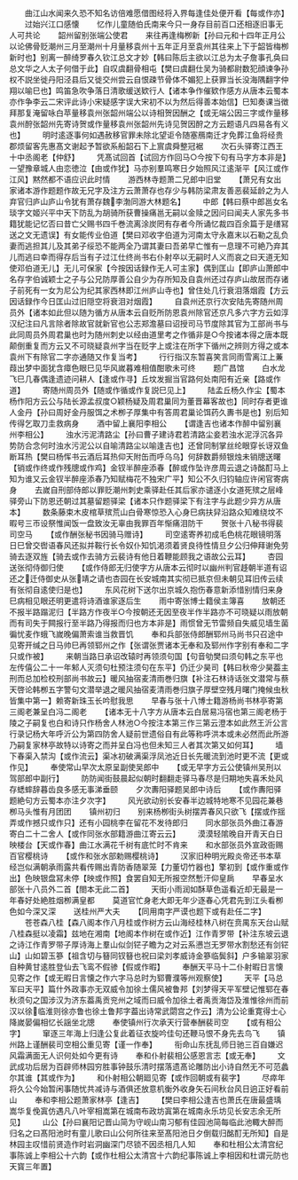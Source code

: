 <!-- { "loadSidebar": true } -->
　　曲江山水闻来久恐不知名访倍难愿借图经将入界每逢佳处便开看【每或作亦】
　　过始兴江口感懐
　　忆作儿童随伯氏南来今只一身存目前百口还相逐旧事无人可共论
　　韶州留别张端公使君
　　来往再逢梅栁新【孙曰元和十四年正月公以论佛骨贬潮州三月至潮州十月量移袁州十五年正月至袁州其往来上下于韶皆梅栁新时也】别离一醉绮罗春久钦江总文才妙【韩曰陈后主欲以江总为太子詹事孔奂曰总文华之人太子何借于此】自叹虞翻骨相屯【樊曰虞翻仕吴为骑都尉数犯顔谏争孙权不説坐徙丹阳泾县后又徙交州尝云自恨疎节骨体不媚犯上获罪当长没海隅翻字仲翔以喻巳也】鸣笛急吹争落日清歌缓送欵行人【诸本争作催欵作感方从唐本云蜀本亦作争李云二宋评此诗小宋疑感字误大宋初不以为然后得善本始信】巳知奏课当徴拜那复淹留咏白苹量移袁州张韶州端公以诗相贺因酬之【或无端公因三字或作量移袁州酧张韶州先寄诗贺或作量移袁州张韶州先诗见贺因酧之方云题语凡四易各有义也】
　　明时逺逐事何如遇赦移官罪未除北望讵令随塞鴈南迁才免葬江鱼将经贵郡烦留客先惠髙文谢起予暂欲系船韶石下上賔虞舜整冠裾
　　次石头驿寄江西王十中丞阁老【仲舒】
　　凭髙试回首【试回方作回马○今按下句有马字方本非是】一望豫章城人由恋徳泣【由或作犹】马亦别羣鸣寒日夕始照风江逺渐平【风江或作江风】黙然都不语应识此时情
　　游西林寺题萧二兄郎中旧堂
　　【萧兄有女出家诸本游作题题作故无兄字及注方云萧萧存也存少与韩防梁肃友善恶裴延龄之为人弃官归庐山庐山令犹有萧存魏李渤同游大林题名】
　　中郎【韩曰蔡中郎邕女名琰字文姬兴平中天下防乱为胡骑所获曹操痛邕无嗣以金赎之因问曰闻夫人家先多书籍犹能记忆否曰昔亡父赐书四千巻流离涂炭罔有存者今所诵忆裁四百余篇于是缮冩送之文无遗误】有女能传业伯道【樊曰邓收字伯道为河南太守永嘉末以石勒之乱负妻而逃担其儿及其弟子绥恐不能两全乃谓其妻曰吾弟早亡惟有一息理不可絶乃弃其儿而逃曰幸而得存后当有子过江仕终尚书右仆射卒以无嗣时人义而哀之曰天道无知使邓伯道无儿】无儿可保家【今按因话録作无人可主家】偶到匡山【即庐山萧郎中名存字伯诚颖士之子与公兄防厚善公自少为存所知及自袁州还过存庐山故居而存诸子前死有一女为尼公为纪其家西林即江州庐山寺也】曾住处几行衰泪落烟霞【方云因话録作今日匡山过旧隠空将衰泪对烟霞】
　　自袁州还京行次安陆先寄随州周员外【诸本如此但以随为循方从唐本云自贬所防恩袁州除官还京凡多六字方云如淳汉纪注曰凡言除者除故官就新官也公志郑澹墓曰诏授司马节度除其官为工部尚书与此同周员外周君巢也时为随州刺史以经由道里考之作循非是○今按诸本得之唐本既颠倒重复而方云又不可晓疑袁州字当在贬字上或注在所字下循州之辨则方得之或本袁州下有除官二字亦通随又作复当考】
　　行行指汉东暂喜笑言同雨雪离江上蒹葭出梦中面犹含瘴色眼巳见华风嵗暮难相值酣歌未可终
　　题广昌馆
　　白水龙飞巳几春偶逢遗迹问耕人【逢或作寻】丘坟发掘当官路何处南阳有近亲【路或作道】
　　寄随州周员外【随或作循或作复説巳见上】
　　陆孟丘杨久作尘【蜀本杨作阳方云公与陆长源孟叔度○颖杨疑及周君巢同为董晋幕客故也】同时存者更谁人金丹【孙曰周好金丹服饵之术栁子厚集中有答周君巢论饵药久夀书是也】别后知传得乞取刀圭救病身
　　酒中留上襄阳李相公
　　【谓逢吉也诸本作醉中留别襄州李相公】
　　浊水污泥清路尘【孙曰曹子建诗君若清路尘妾若浊水泥浮沉各异势防合念何时浊水污泥公以自喻清路尘以喻逢吉也】还曾同制掌丝纶眼穿长讶双鱼断耳热【樊曰杨恽书云酒后耳热仰天附缶而呼乌乌】何辞数爵频银烛未销牕送曙【销或作终或作残牕或作鸡】金钗半醉座添春【醉或作坠许彦周云退之诗酩酊马上知为谁又云金钗半醉座添春乃知赋梅花不独宋广平】知公不久归钧轴应许闲官寄病身
　　去嵗自刑部侍郎以罪贬潮州刺史乘驿赴任其后家亦谴逐小女道死殡之层峰驿旁山下防恩还朝过其墓留题驿梁【诸本只作题驿梁下有注字与此题少异方从唐本】
　　数条藤束木皮棺草殡荒山白骨寒惊恐入心身巳病扶舁沿路众知难绕坟不暇号三帀设祭惟闻饭一盘致汝无辜由我罪百年惭痛泪防干
　　贺张十八秘书得裴司空马
　　【或作酬张秘书因骑马赠诗】
　　司空逺寄养初成毛色桃花眼镜明落日巳曾交辔语春风还拟并鞍行长令奴仆知饥渇须着贤良待性情旦夕公归伸拜谢免劳骑去逐双旌【骑去或作去骑方云裴诗有他日着鞭能顾我之语故公云耳】
　　杏园送张彻侍御归使
　　【或作侍郎无归使字方从唐本云彻时以幽州判官趍朝半道有诏还之迁侍御史从张靖之请也杏园在长安城南其实彻已抵京但未朝见耳旧传云续有张彻自逺使归是也】
　　东风花树下送尔出京城久抱伤春意新添惜别情归来身巳病相见眼还明更遣将诗酒谁家逐后生
　　雨中寄张博士籍侯主簿喜
　　放朝还不报半路蹋泥归【半路方作夜半○今按朝还无因至夜半作半路亦不可晓疑以雨放朝而有司失于闗报行至半路乃得报而归也方本非是】雨惯曾无节雷频自失威见墙生菌徧忧麦作蛾飞嵗晚偏萧索谁当救晋饥
　　奉和兵部张侍郎酬郓州马尚书只召途中见寄开缄之日马帅巳再领郓州之作【张谓张贾诸本无奉和及郓州作字别有奉和二字只或作被】
　　来朝当路日承诏改辕时再领须句国【句音劬樊曰须句韩之东平也左传僖公二十一年邾人灭须句杜预注须句在东平】仍迁少昊司【韩曰秋帝少昊葢主刑而总加检校刑部尚书故云】暖风抽宿麦清雨巻归旗【补注石林诗话张文潜常与蔡天啓论韩栁五字警句文潜举退之暖风抽宿麦清雨巻归旗子厚壁空残月曙门掩候虫秋皆集中第一】赖寄新珠玉长吟慰我思
　　早春与张十八博士籍游杨尚书林亭寄第三阁老兼呈白冯二阁老
　　【诸本无十八字方从唐本云白居易冯宿也第三阁老杨于陵之子嗣复也白和诗只作杨舍人林池○今按注本第三作三第云澄本如此然王沂公言行录记杨大年呼沂公为第四防舍人疑前世遗俗自有此等称呼洪本或未必然而此所游乃嗣复家林亭故特以诗寄之而并呈白冯也但未知三人者其次第又如何耳】
　　墙下春渠入禁沟【或作流云】渠冰初破满渠浮凤池近日长先暖流到池时更不流【更或作见】
　　奉使常山早次太原呈副使吴郎中
　　【或无早字方云公使镇州吴刑以驾部郎中副行】
　　防防闻街鼓晨起似朝时翻翻走驿马春尽是归期地失喜禾处风存蟋蟀辞暮齿良多感无事涕垂颐
　　夕次夀阳驿题吴郎中诗后
　　【或作夀阳驿题絶句方云蜀本亦注夕次字】
　　风光欲动别长安春半边城特地寒不见园花兼巷栁马头惟有月团团
　　镇州初归
　　别来杨栁街头树摆弄春风只欲飞【摆或作揺弄或作撼只或作只】还有小园桃李在留花不发待郎归
　　同水部张员外曲江春游寄白二十二舍人【或作同张水部籍游曲江寄云云】
　　漠漠轻隂晚自开青天白日映楼台【天或作春】曲江水满花千树有底忙时不肯来
　　和水部张员外宣政衙赐百官樱桃诗
　　【或作和张水部勅赐樱桃诗】
　　汉家旧种明光殿炎帝还书本草经岂似满朝承雨露共看传赐出青防香随翠笼【力董切竹器也】擎初到【或作重或作出】色映银盘冩未停【映或作照】食罢自知无所报空然慙汗仰皇扄
　　早春呈水部张十八员外二首【閤本无此二首】
　　天街小雨润如酥草色遥看近却无最是一年春好处絶胜烟栁满皇都
　　莫道官忙身老大即无年少逐春心凭君先到江头看栁色如今深又深
　　送桂州严大夫
　　【同用南字严谟也题下或有赴任二字】
　　苍苍森八桂【森八阁本作八月桂或作树方云山海经桂林八树在贲禺东天台山赋八桂森挺以凌霜】兹地在湘南【地阁本作树在或作近】江作青罗带【补注东坡云退之诗江作青罗带子厚诗海上羣山似剑铓子瞻为之对云系懑岂无罗带水割愁还有剑铓山】山如碧玉篸【祖含切与簮同钗簮也祝曰梁刘孝威诗金篸临鬓斜】户多输翠羽家自种黄甘逺胜登仙去飞鸾不假骖【假或作暇】
　　奉酬天平马十二仆射暇日言懐见寄之作【或无暇日言懐之作六字马总时为郓曹濮等州观察使】
　　天平【马总军曰天平】篇什外政事亦无双威令加徐土儒风被鲁邦【刘梦得天平军壁记惟郓在春秋须句之国涉汉为济东葢禹贡兖州之域而曰威令加徐土者禹贡海岱及淮惟徐州而前汉以徐临淮则徐亦鲁也徐土鲁邦字葢出诗常武閟宫之作云】清为公论重寛得士心降嵗晏偏相忆长謡坐北牕
　　奉使镇州行次承天行营奉酬裴司空
　　【或有相公字】
　　窜逐三年海上归逢公复此着征衣旋吟佳句还鞭马恨不身先去鸟飞
　　镇州路上谨酬裴司空相公重见寄【谨一作奉】
　　衔命山东抚乱师日驰三百自嫌迟风霜满面无人识何处如今更有诗
　　奉和仆射裴相公感恩言志【或无奉】
　　文武成功后居为百辟师林园穷胜事钟鼓乐清时摆落遗髙论雕防出小诗自然无不可范蠡尔其谁【其或作为】
　　和仆射相公朝廻见寄【或作回朝或有裴字】
　　尽瘁年将久公今始暂闲事随忧共减诗与酒俱还放意机衡外收身矢石间秋台风日逈正好看前山
　　奉和李相公题萧家林亭【逢吉】
　　【樊曰李相公逢吉也萧氏在唐最盛瑀嵩华复俛寘仿遇凡八叶宰相嵩第在城南布政坊寘第在城南永乐坊见长安志余无所见】
　　山公【孙曰襄阳记晋山简为守岘山南习郁有佳园池简每临此池輙大醉而归名之曰髙阳池时有童儿歌曰山公何所往来至髙阳池日夕倒载归酩酊无所知】自是林园主叹惜前贤造作时岩洞幽深门尽锁不因丞相几人知
　　奉和杜相公太清宫纪事陈诚上李相公十六韵【或作杜相公太清宫十六韵纪事陈诚上李相因和杜谓元防也天寳三年置】
